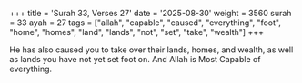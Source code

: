 +++
title = 'Surah 33, Verses 27'
date = '2025-08-30'
weight = 3560
surah = 33
ayah = 27
tags = ["allah", "capable", "caused", "everything", "foot", "home", "homes", "land", "lands", "not", "set", "take", "wealth"]
+++

He has also caused you to take over their lands, homes, and wealth, as well as lands you have not yet set foot on. And Allah is Most Capable of everything.